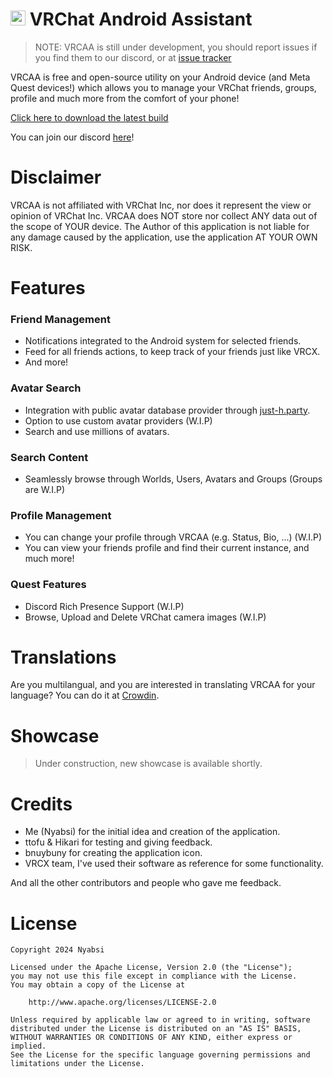 # <img src="https://github.com/Nyabsi/vrcaa/assets/43046474/a90fb8bf-6017-410c-9def-93a8a43682cb" height="24" width="24"> VRChat Android Assistant

> NOTE: VRCAA is still under development, you should report issues if you find them to our discord, or at [issue tracker](https://github.com/Nyabsi/VRCAA/issues)

VRCAA is free and open-source utility on your Android device (and Meta Quest devices!) which allows you to manage your VRChat friends, groups, profile and much more from the comfort of your phone!

[Click here to download the latest build](https://github.com/Nyabsi/vrcaa/releases/download/latest/VRCAA-signed.apk)

You can join our discord [here](https://discord.gg/tJf7aD8uDr)!

# Disclaimer

VRCAA is not affiliated with VRChat Inc, nor does it represent the view or opinion of VRChat Inc. VRCAA does NOT store nor collect ANY data out of the scope of YOUR device. The Author of this application is not liable for any damage caused by the application, use the application AT YOUR OWN RISK.

# Features

### Friend Management

  - Notifications integrated to the Android system for selected friends.
  - Feed for all friends actions, to keep track of your friends just like VRCX.
  - And more!

### Avatar Search

  - Integration with public avatar database provider through [just-h.party](https://avtr.just-h.party).
  - Option to use custom avatar providers (W.I.P)
  - Search and use millions of avatars.

### Search Content

  - Seamlessly browse through Worlds, Users, Avatars and Groups (Groups are W.I.P)

### Profile Management

  - You can change your profile through VRCAA (e.g. Status, Bio, ...) (W.I.P)
  - You can view your friends profile and find their current instance, and much more!

### Quest Features
  - Discord Rich Presence Support (W.I.P)
  - Browse, Upload and Delete VRChat camera images (W.I.P)

# Translations

Are you multilangual, and you are interested in translating VRCAA for your language? You can do it at [Crowdin](https://crowdin.com/project/vrcaa).

# Showcase

> Under construction, new showcase is available shortly.

# Credits

- Me (Nyabsi) for the initial idea and creation of the application.
- ttofu & Hikari for testing and giving feedback.
- bnuybuny for creating the application icon.
- VRCX team, I've used their software as reference for some functionality.

And all the other contributors and people who gave me feedback.

# License

```
Copyright 2024 Nyabsi

Licensed under the Apache License, Version 2.0 (the "License");
you may not use this file except in compliance with the License.
You may obtain a copy of the License at

    http://www.apache.org/licenses/LICENSE-2.0

Unless required by applicable law or agreed to in writing, software
distributed under the License is distributed on an "AS IS" BASIS,
WITHOUT WARRANTIES OR CONDITIONS OF ANY KIND, either express or implied.
See the License for the specific language governing permissions and
limitations under the License.
```
